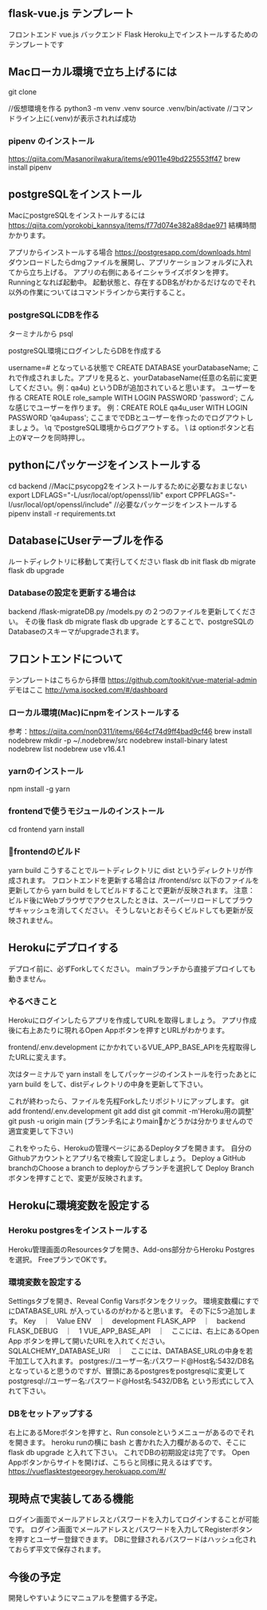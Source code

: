 ## flask-vue.js テンプレート
フロントエンド vue.js
バックエンド Flask
Heroku上でインストールするためのテンプレートです

## Macローカル環境で立ち上げるには
git clone 

//仮想環境を作る
python3 -m venv .venv
source .venv/bin/activate
//コマンドライン上に(.venv)が表示されれば成功

### pipenv のインストール
https://qiita.com/MasanoriIwakura/items/e9011e49bd225553ff47
brew install pipenv

## postgreSQLをインストール
MacにpostgreSQLをインストールするには
https://qiita.com/yorokobi_kannsya/items/f77d074e382a88dae971
結構時間かかります。

アプリからインストールする場合
https://postgresapp.com/downloads.html
ダウンロードしたらdmgファイルを展開し、アプリケーションフォルダに入れてから立ち上げる。
アプリの右側にあるイニシャライズボタンを押す。
Runningとなれば起動中。
起動状態と、存在するDB名がわかるだけなのでそれ以外の作業についてはコマンドラインから実行すること。

### postgreSQLにDBを作る
ターミナルから
psql

postgreSQL環境にログインしたらDBを作成する

username=#
となっている状態で
CREATE DATABASE yourDatabaseName;
これで作成されました。アプリを見ると、yourDatabaseName(任意の名前に変更してください。例：qa4u) というDBが追加されていると思います。
ユーザーを作る
CREATE ROLE role_sample WITH LOGIN PASSWORD 'password';
こんな感じでユーザーを作ります。
例：CREATE ROLE qa4u_user WITH LOGIN PASSWORD 'qa4upass';
ここまででDBとユーザーを作ったのでログアウトしましょう。
\q
でpostgreSQL環境からログアウトする。
\ は optionボタンと右上の¥マークを同時押し。


## pythonにパッケージをインストールする
cd backend
//Macにpsycopg2をインストールするために必要なおまじない
export LDFLAGS="-L/usr/local/opt/openssl/lib"
export CPPFLAGS="-I/usr/local/opt/openssl/include"
//必要なパッケージをインストールする
pipenv install -r requirements.txt

## DatabaseにUserテーブルを作る
ルートディレクトリに移動して実行してください
flask db init
flask db migrate
flask db upgrade

### Databaseの設定を更新する場合は
backend
 /flask-migrateDB.py
 /models.py
の２つのファイルを更新してください。
その後
flask db migrate
flask db upgrade
とすることで、postgreSQLのDatabaseのスキーマがupgradeされます。 

## フロントエンドについて
テンプレートはこちらから拝借
https://github.com/tookit/vue-material-admin
デモはここ
http://vma.isocked.com/#/dashboard

### ローカル環境(Mac)にnpmをインストールする
参考：https://qiita.com/non0311/items/664cf74d9ff4bad9cf46
brew install nodebrew
mkdir -p ~/.nodebrew/src
nodebrew install-binary latest
nodebrew list
nodebrew use v16.4.1

### yarnのインストール
npm install -g yarn

### frontendで使うモジュールのインストール
cd frontend
yarn install

### frontendのビルド
yarn build
こうすることでルートディレクトリに dist というディレクトリが作成されます。
フロントエンドを更新する場合は
/frontend/src
以下のファイルを更新してから yarn build をしてビルドすることで更新が反映されます。
注意：ビルド後にWebブラウザでアクセスしたときは、スーパーリロードしてブラウザキャッシュを消してください。
そうしないとおそらくビルドしても更新が反映されません。

## Herokuにデプロイする
デプロイ前に、必ずForkしてください。
mainブランチから直接デプロイしても動きません。

### やるべきこと
Herokuにログインしたらアプリを作成してURLを取得しましょう。
アプリ作成後に右上あたりに現れるOpen Appボタンを押すとURLがわかります。

frontend/.env.development
にかかれているVUE_APP_BASE_APIを先程取得したURLに変えます。

次はターミナルで
yarn install
をしてパッケージのインストールを行ったあとに
yarn build
をして、distディレクトリの中身を更新して下さい。

これが終わったら、ファイルを先程Forkしたリポジトリにアップします。
git add frontend/.env.development
git add dist
git commit -m'Heroku用の調整'
git push -u origin main
(ブランチ名によりmainかどうかは分かりませんので適宜変更して下さい)

これをやったら、Herokuの管理ページにあるDeployタブを開きます。
自分のGithubアカウントとアプリ名で検索して設定しましょう。
Deploy a GitHub branchのChoose a branch to deployからブランチを選択して
Deploy Branchボタンを押すことで、変更が反映されます。

## Herokuに環境変数を設定する

### Heroku postgresをインストールする
Heroku管理画面のResourcesタブを開き、Add-ons部分からHeroku Postgresを選択。
FreeプランでOKです。

### 環境変数を設定する
Settingsタブを開き、Reveal Config Varsボタンをクリック。
環境変数欄にすでにDATABASE_URL が入っているのがわかると思います。
その下に5つ追加します。
Key　｜　Value
ENV　｜　development
FLASK_APP　｜　backend
FLASK_DEBUG　｜　1
VUE_APP_BASE_API　｜　ここには、右上にあるOpen App ボタンを押して開いたURLを入れてください。
SQLALCHEMY_DATABASE_URI　｜　ここには、DATABASE_URLの中身を若干加工して入れます。
postgres://ユーザー名:パスワード@Host名:5432/DB名
となっていると思うのですが、冒頭にあるpostgresをpostgresqlに変更して
postgresql://ユーザー名:パスワード@Host名:5432/DB名
という形式にして入れて下さい。


### DBをセットアップする
右上にあるMoreボタンを押すと、Run consoleというメニューがあるのでそれを開きます。
heroku runの横に bash と書かれた入力欄があるので、そこに
flask db upgrade
と入れて下さい。
これでDBの初期設定は完了です。
Open Appボタンからサイトを開けば、こちらと同様に見えるはずです。
https://vueflasktestgeeorgey.herokuapp.com/#/

## 現時点で実装してある機能
ログイン画面でメールアドレスとパスワードを入力してログインすることが可能です。
ログイン画面でメールアドレスとパスワードを入力してRegisterボタンを押すとユーザー登録できます。
DBに登録されるパスワードはハッシュ化されておらず平文で保存されます。

## 今後の予定
開発しやすいようにマニュアルを整備する予定。
